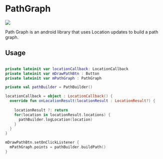 # PathGraph
[![](https://jitpack.io/v/kenzobanaag/PathGraph.svg)](https://jitpack.io/#kenzobanaag/PathGraph)

Path Graph is an android library that uses Location updates to build a path graph.

## Usage

```kotlin

private lateinit var locationCallback: LocationCallback
private lateinit var mDrawPathBtn : Button
private lateinit var mPathGraph : PathGraph

private val pathBuilder = PathBuilder()

locationCallback = object : LocationCallback() {
  override fun onLocationResult(locationResult : LocationResult?) {
    
    locationResult ?: return
    for(location in locationResult.locations) {
      pathBuilder.logLocation(location)
    }
  }
}

mDrawPathBtn.setOnClickListener {
  mPathGraph.points = pathBuilder.buildPath()
}

```

